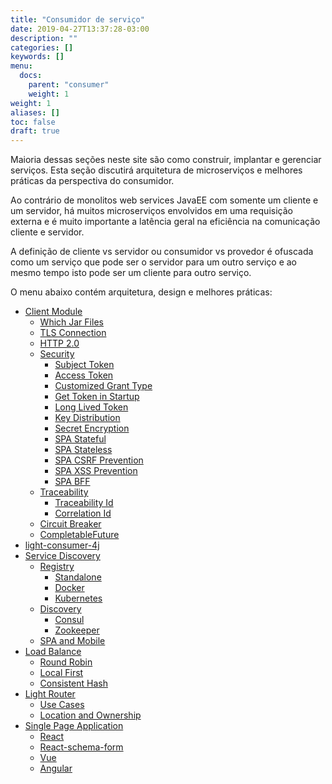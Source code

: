 ```yaml
---
title: "Consumidor de serviço"
date: 2019-04-27T13:37:28-03:00
description: ""
categories: []
keywords: []
menu:
  docs:
    parent: "consumer"
    weight: 1
weight: 1
aliases: []
toc: false
draft: true
---
```


Maioria dessas seções neste site são como construir, implantar e gerenciar serviços.
Esta seção discutirá arquitetura de microserviços e melhores práticas da perspectiva do consumidor.

Ao contrário de monolitos web services JavaEE com somente um cliente e um servidor, há muitos microserviços
envolvidos em uma requisição externa e é muito importante a latência geral na eficiência na comunicação cliente e servidor.

A definição de cliente vs servidor ou consumidor vs provedor é ofuscada como um serviço que pode ser o servidor para um outro serviço 
e ao mesmo tempo isto pode ser um cliente para outro serviço.

O menu abaixo contém arquitetura, design e melhores práticas: 

- [Client Module](/consumer/client-module/)
  * [Which Jar Files](/consumer/jar-files/)
  * [TLS Connection](/consumer/tls-connection/)
  * [HTTP 2.0](/consumer/http2/)
  * [Security](/architecture/security/)
     + [Subject Token](/consumer/subject-token/)
     + [Access Token](/consumer/access-token/)
     + [Customized Grant Type](/consumer/customized-grant/)
     + [Get Token in Startup](/consumer/token-startup/)
     + [Long Lived Token](/consumer/long-lived-token/)
     + [Key Distribution](/architecture/key-distribution/)
     + [Secret Encryption](/consumer/secret-encryption/)
     + [SPA Stateful](/consumer/spa-session-jwt/)
     + [SPA Stateless](/consumer/spa-cookie-jwt/)
     + [SPA CSRF Prevention](/consumer/spa-csrf/)
     + [SPA XSS Prevention](/consumer/spa-xss/)
     + [SPA BFF](/consumer/spa-bff/)
  * [Traceability](/consumer/traceability/)
     + [Traceability Id](/consumer/traceability-id/)
     + [Correlation Id](/consumer/correlation-id/)
  * [Circuit Breaker](/consumer/circuit-breaker/)
  * [CompletableFuture](/consumer/completable-future/)
- [light-consumer-4j](/consumer/light-consumer-4j/)
- [Service Discovery](/consumer/service-discovery/)
  * [Registry](/consumer/registry/)
     + [Standalone](/consumer/standalone-registry/)
     + [Docker](/consumer/docker-registry/)
     + [Kubernetes](/consumer/kubernetes-registry/)
  * [Discovery](/consumer/discovery/)
     + [Consul](/consumer/consul-discovery/)
     + [Zookeeper](/consumer/zookeeper-discovery/)
  * [SPA and Mobile](/consumer/spa-mobile/)   
- [Load Balance](/consumer/load-balance/)
  * [Round Robin](/consumer/round-robin/)
  * [Local First](/consumer/local-first/)
  * [Consistent Hash](/consumer/consistent-hash/)
- [Light Router](/consumer/light-router/)
  * [Use Cases](/consumer/router-use-case/)
  * [Location and Ownership](/service/router/location-ownership/)
- [Single Page Application](/consumer/spa/)
  * [React](/consumer/react/)
  * [React-schema-form](/consumer/react-schema-form/)
  * [Vue](/consumer/vue/)
  * [Angular](/consumer/angular/)
